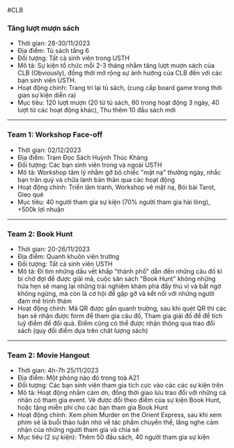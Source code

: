 #CLB 
### Tăng lượt mượn sách
- Thời gian: 28-30/11/2023
- Địa điểm: Tủ sách tầng 6
- Đối tượng: Tất cả sinh viên trong USTH
- Mô tả: Sự kiện tổ chức mỗi 2-3 tháng nhằm tăng lượt mượn sách của CLB (Obviously), đồng thời mở rộng sự ảnh hưởng của CLB đến với các bạn sinh viên USTH.
- Hoạt động chính: Trang trí lại tủ sách, (cung cấp board game trong thời gian sự kiện diễn ra)
- Mục tiêu: 120 lượt mượn (20 từ tủ sách, 60 trong hoạt động 3 ngày, 40 lượt từ các hoạt động khác), Thu thêm 10 đầu sách mới
---
### Team 1: Workshop Face-off
- Thời gian: 02/12/2023
- Địa điểm: Trạm Đọc Sách Huỳnh Thúc Kháng
- Đối tượng: Các bạn sinh viên trong và ngoài USTH
- Mô tả: Workshop tâm lý nhằm gỡ bỏ chiếc "mặt nạ" thường ngày, nhắc bạn trân quý và chữa lành bản thân qua các hoạt động
- Hoạt động chính: Triển lãm tranh, Workshop vẽ mặt nạ, Bói bài Tarot, Gieo quẻ
- Mục tiêu: 40 người tham gia sự kiện (70% người tham gia hài lòng), +500k lợi nhuận
---
### Team 2: Book Hunt
- Thời gian: 20-26/11/2023
- Địa điểm: Quanh khuôn viên trường
- Đối tượng: Tất cả sinh viên USTH
- Mô tả: Đi tìm những dấu vết khắp "thành phố" dẫn đến những câu đố kì bí chờ đợi để được giải mã, cuộc săn sách "Book Hunt" không những hứa hẹn sẽ mang lại những trải nghiệm khám phá đầy thú vị và bất ngờ không ngừng, mà còn là cơ hội để gặp gỡ và kết nối với những người đam mê trinh thám
- Hoạt động chính: Mã QR được gắn quanh trường, sau khi quét QR thì các bạn sẽ nhận được form để tham gia câu đố, Tham gia giải đố để để tích luỹ điểm để đổi quà. Điểm cũng có thể được nhận thông qua trao đổi sách (quy đổi điểm dựa trên chât lượng sách)
--- 
### Team 2: Movie Hangout 
- Thời gian: 4h-7h 25/11/2023
- Địa điểm: Một phòng nào đó trong toà A21
- Đối tượng: Các bạn sinh viên tham gia tích cực vào các các sự kiện trên
- Mô tả: Hoạt động nhằm cảm ơn, đồng thời giao lưu trao đổi với những cá nhân có tham gia event. Vé được đổi theo điểm của sự kiện Book Hunt, hoặc tặng miễn phí cho các bạn tham gia Book Hunt
- Hoạt động chính: Xem phim Murder on the Orient Express, sau khi xem phim sẽ là buổi thảo luận nhỏ về tác phẩm chuyển thể, lắng nghe cảm nhận của những người tham gia và chia sẻ
- Mục tiêu (2 sự kiện): Thêm 50 đầu sách, 40 người tham gia sự kiện